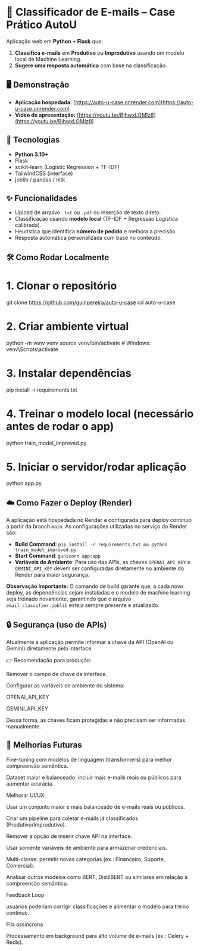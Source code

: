 # 📧 Classificador de E-mails – Case Prático AutoU

Aplicação web em **Python + Flask** que:
1. **Classifica e-mails** em **Produtivo** ou **Improdutivo** usando um modelo local de Machine Learning.
2. **Sugere uma resposta automática** com base na classificação.


## 🖥️ Demonstração
- **Aplicação hospedada:** [https://auto-u-case.onrender.com](https://auto-u-case.onrender.com)  
- **Vídeo de apresentação:** [https://youtu.be/BjhwxLOMIz8](https://youtu.be/BjhwxLOMIz8)



## 🚀 Tecnologias
- **Python 3.10+**
- Flask
- scikit-learn (Logistic Regression + TF-IDF)
- TailwindCSS (interface)
- joblib / pandas / nltk


## ✨ Funcionalidades
- Upload de arquivo `.txt` ou `.pdf` ou inserção de texto direto.
- Classificação usando **modelo local** (TF-IDF + Regressão Logística calibrada).
- Heurística que identifica **número de pedido** e melhora a precisão.
- Resposta automática personalizada com base no conteúdo.


## 🛠️ Como Rodar Localmente

# 1. Clonar o repositório
git clone https://github.com/guinpereira/auto-u-case
cd auto-u-case

# 2. Criar ambiente virtual
python -m venv venv
source venv/bin/activate   # Windows: venv\Scripts\activate

# 3. Instalar dependências
pip install -r requirements.txt

# 4. Treinar o modelo local (necessário antes de rodar o app)
python train_model_improved.py

# 5. Iniciar o servidor/rodar aplicação
python app.py


## ☁️ Como Fazer o Deploy (Render)

A aplicação está hospedada no Render e configurada para deploy contínuo a partir da branch `main`. As configurações utilizadas no serviço do Render são:

-   **Build Command**: `pip install -r requirements.txt && python train_model_improved.py`
-   **Start Command**: `gunicorn app:app`
-   **Variáveis de Ambiente**: Para uso das APIs, as chaves `OPENAI_API_KEY` e `GEMINI_API_KEY` devem ser configuradas diretamente no ambiente do Render para maior segurança.

**Observação Importante:** O comando de build garante que, a cada novo deploy, as dependências sejam instaladas e o modelo de machine learning seja treinado novamente, garantindo que o arquivo `email_classifier.joblib` esteja sempre presente e atualizado.


## 🔒 Segurança (uso de APIs)

Atualmente a aplicação permite informar a chave da API (OpenAI ou Gemini) diretamente pela interface.

👉 Recomendação para produção:

Remover o campo de chave da interface.

Configurar as variáveis de ambiente do sistema:

OPENAI_API_KEY

GEMINI_API_KEY

Dessa forma, as chaves ficam protegidas e não precisam ser informadas manualmente.


## 🔮 Melhorias Futuras

Fine-tuning com modelos de linguagem (transformers) para melhor compreensão semântica.

Dataset maior e balanceado: incluir mais e-mails reais ou públicos para aumentar acurácia.

Melhorar UI/UX.

Usar um conjunto maior e mais balanceado de e-mails reais ou públicos.

Criar um pipeline para coletar e-mails já classificados (Produtivo/Improdutivo).

Remover a opção de inserir chave API na interface.

Usar somente variáveis de ambiente para armazenar credenciais.

Multi-classe: permitir novas categorias (ex.: Financeiro, Suporte, Comercial).

Analisar outros modelos como BERT, DistilBERT ou similares em relação à compreensão semântica.

Feedback Loop

usuários poderiam corrigir classificações e alimentar o modelo para treino contínuo.

Fila assíncrona

Processamento em background para alto volume de e-mails (ex.: Celery + Redis).
